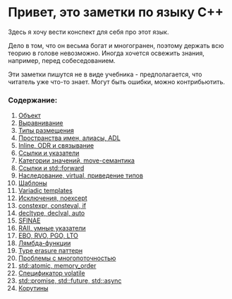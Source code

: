 # Привет, это заметки по языку C++

Здесь я хочу вести конспект для себя про этот язык.

Дело в том, что он весьма богат и многогранен, поэтому держать всю теорию в голове невозможно. Иногда хочется освежить знания, например, перед собеседованием.

Эти заметки пишутся не в виде учебника - предполагается, что читатель уже что-то знает. Могут быть ошибки, можно контрибьютить.


### Содержание:

1. [Объект](https://github.com/letstatt/cpp-notes/blob/main/01.%20object.md)
2. [Выравнивание](https://github.com/letstatt/cpp-notes/blob/main/02.%20alignment.md)
3. [Типы размещения](https://github.com/letstatt/cpp-notes/blob/main/03.%20storage%20duration.md)
4. [Пространства имен, алиасы, ADL](https://github.com/letstatt/cpp-notes/blob/main/04.%20namespaces%2C%20aliases%2C%20adl.md)
5. [Inline, ODR и связывание](https://github.com/letstatt/cpp-notes/blob/main/05.%20inline%2C%20ODR%20and%20linkage.md)
6. [Ссылки и указатели](https://github.com/letstatt/cpp-notes/blob/main/06.%20refs%20and%20pointers.md)
7. [Категории значений, move-семантика](https://github.com/letstatt/cpp-notes/blob/main/07.%20value%20categories%2C%20move.md)
8. [Ссылки и std::forward](https://github.com/letstatt/cpp-notes/blob/main/08.%20references%20and%20forward.md)
9. [Наследование, virtual, приведение типов](https://github.com/letstatt/cpp-notes/blob/main/09.%20inheritance%2C%20virtual%2C%20cast.md)
10. [Шаблоны](https://github.com/letstatt/cpp-notes/blob/main/10.%20templates.md)
11. [Variadic templates](https://github.com/letstatt/cpp-notes/blob/main/11.%20variadic%20templates.md)
12. [Исключения, noexcept](https://github.com/letstatt/cpp-notes/blob/main/12.%20exceptions%2C%20noexcept.md)
13. [constexpr, consteval, if](https://github.com/letstatt/cpp-notes/blob/main/13.%20constexpr%2C%20consteval%2C%20if.md)
14. [decltype, declval, auto](https://github.com/letstatt/cpp-notes/blob/main/14.%20decltype%2C%20declval%2C%20auto.md)
15. [SFINAE](https://github.com/letstatt/cpp-notes/blob/main/15.%20SFINAE.md)
16. [RAII, умные указатели](https://github.com/letstatt/cpp-notes/blob/main/16.%20RAII%2C%20smart%20pointers.md)
17. [EBO, RVO, PGO, LTO](https://github.com/letstatt/cpp-notes/blob/main/17.%20EBO%2C%20RVO%2C%20PGO%2C%20LTO.md)
18. [Лямбда-функции](https://github.com/letstatt/cpp-notes/blob/main/18.%20lambda.md)
19. [Type erasure паттерн](https://github.com/letstatt/cpp-notes/blob/main/19.%20type%20erasure%20pattern.md)
20. [Проблемы с многопоточностью](https://github.com/letstatt/cpp-notes/blob/main/20.%20threading%20problems.md)
21. [std::atomic, memory_order](https://github.com/letstatt/cpp-notes/blob/main/21.%20atomics%2C%20memory%20order.md)
22. [Спецификатор volatile](https://github.com/letstatt/cpp-notes/blob/main/22.%20volatile.md)
23. [std::promise, std::future, std::async](https://github.com/letstatt/cpp-notes/blob/main/23.%20promise%2C%20future%2C%20async.md)
24. [Корутины](https://github.com/letstatt/cpp-notes/blob/main/24.%20coroutines.md)
